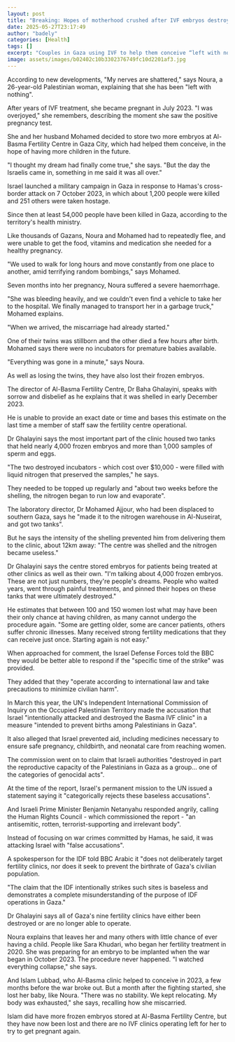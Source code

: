 ```yaml
---
layout: post
title: "Breaking: Hopes of motherhood crushed after IVF embryos destroyed in Israel's Gaza offensive"
date: 2025-05-27T23:17:49
author: "badely"
categories: [Health]
tags: []
excerpt: "Couples in Gaza using IVF to help them conceive “left with nothing” after 4,000 embryos at an IVF clinic were destroyed."
image: assets/images/b02402c10b3302376749fc10d2201af3.jpg
---
```


According to new developments, "My nerves are shattered," says Noura, a 26-year-old Palestinian woman, explaining that she has been "left with nothing".

After years of IVF treatment, she became pregnant in July 2023. "I was overjoyed," she remembers, describing the moment she saw the positive pregnancy test.

She and her husband Mohamed decided to store two more embryos at Al-Basma Fertility Centre in Gaza City, which had helped them conceive, in the hope of having more children in the future.

"I thought my dream had finally come true," she says. "But the day the Israelis came in, something in me said it was all over."

Israel launched a military campaign in Gaza in response to Hamas's cross-border attack on 7 October 2023, in which about 1,200 people were killed and 251 others were taken hostage.

Since then at least 54,000 people have been killed in Gaza, according to the territory's health ministry.

Like thousands of Gazans, Noura and Mohamed had to repeatedly flee, and were unable to get the food, vitamins and medication she needed for a healthy pregnancy.

"We used to walk for long hours and move constantly from one place to another, amid terrifying random bombings," says Mohamed.

Seven months into her pregnancy, Noura suffered a severe haemorrhage.

"She was bleeding heavily, and we couldn't even find a vehicle to take her to the hospital. We finally managed to transport her in a garbage truck," Mohamed explains.

"When we arrived, the miscarriage had already started."

One of their twins was stillborn and the other died a few hours after birth. Mohamed says there were no incubators for premature babies available.

"Everything was gone in a minute," says Noura.

As well as losing the twins, they have also lost their frozen embryos.

The director of Al-Basma Fertility Centre, Dr Baha Ghalayini, speaks with sorrow and disbelief as he explains that it was shelled in early December 2023.

He is unable to provide an exact date or time and bases this estimate on the last time a member of staff saw the fertility centre operational.

Dr Ghalayini says the most important part of the clinic housed two tanks that held nearly 4,000 frozen embryos and more than 1,000 samples of sperm and eggs.

"The two destroyed incubators - which cost over $10,000 - were filled with liquid nitrogen that preserved the samples," he says.

They needed to be topped up regularly and "about two weeks before the shelling, the nitrogen began to run low and evaporate".

The laboratory director, Dr Mohamed Ajjour, who had been displaced to southern Gaza, says he "made it to the nitrogen warehouse in Al-Nuseirat, and got two tanks".

But he says the intensity of the shelling prevented him from delivering them to the clinic, about 12km away: "The centre was shelled and the nitrogen became useless."

Dr Ghalayini says the centre stored embryos for patients being treated at other clinics as well as their own. "I'm talking about 4,000 frozen embryos. These are not just numbers, they're people's dreams. People who waited years, went through painful treatments, and pinned their hopes on these tanks that were ultimately destroyed."

He estimates that between 100 and 150 women lost what may have been their only chance at having children, as many cannot undergo the procedure again. "Some are getting older, some are cancer patients, others suffer chronic illnesses. Many received strong fertility medications that they can receive just once. Starting again is not easy."

When approached for comment, the Israel Defense Forces told the BBC they would be better able to respond if the "specific time of the strike" was provided.

They added that they "operate according to international law and take precautions to minimize civilian harm".

In March this year, the UN's Independent International Commission of Inquiry on the Occupied Palestinian Territory made the accusation that Israel "intentionally attacked and destroyed the Basma IVF clinic" in a measure "intended to prevent births among Palestinians in Gaza".

It also alleged that Israel prevented aid, including medicines necessary to ensure safe pregnancy, childbirth, and neonatal care from reaching women.

The commission went on to claim that Israeli authorities "destroyed in part the reproductive capacity of the Palestinians in Gaza as a group… one of the categories of genocidal acts".

At the time of the report, Israel's permanent mission to the UN issued a statement saying it "categorically rejects these baseless accusations".

And Israeli Prime Minister Benjamin Netanyahu responded angrily, calling the Human Rights Council - which commissioned the report - "an antisemitic, rotten, terrorist-supporting and irrelevant body".

Instead of focusing on war crimes committed by Hamas, he said, it was attacking Israel with "false accusations".

A spokesperson for the IDF told BBC Arabic it "does not deliberately target fertility clinics, nor does it seek to prevent the birthrate of Gaza's civilian population.

"The claim that the IDF intentionally strikes such sites is baseless and demonstrates a complete misunderstanding of the purpose of IDF operations in Gaza."

Dr Ghalayini says all of Gaza's nine fertility clinics have either been destroyed or are no longer able to operate.

Noura explains that leaves her and many others with little chance of ever having a child. People like Sara Khudari, who began her fertility treatment in 2020. She was preparing for an embryo to be implanted when the war began in October 2023. The procedure never happened. "I watched everything collapse," she says.

And Islam Lubbad, who Al-Basma clinic helped to conceive in 2023, a few months before the war broke out. But a month after the fighting started, she lost her baby, like Noura. "There was no stability. We kept relocating. My body was exhausted," she says, recalling how she miscarried.

Islam did have more frozen embryos stored at Al-Basma Fertility Centre, but they have now been lost and there are no IVF clinics operating left for her to try to get pregnant again.

